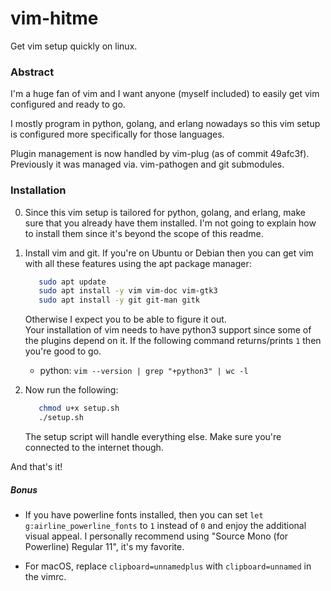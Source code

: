 # vim-hitme
Get vim setup quickly on linux.

### Abstract
I'm a huge fan of vim and I want anyone (myself included) to easily get vim
configured and ready to go.

I mostly program in python, golang, and erlang nowadays so this vim setup is
configured more specifically for those languages.

Plugin management is now handled by vim-plug (as of commit 49afc3f). Previously it was managed via. vim-pathogen and git submodules.

### Installation
0. Since this vim setup is tailored for python, golang, and erlang, make
   sure that you already have them installed. I'm not going to explain
   how to install them since it's beyond the scope of this readme.

1. Install vim and git.
   If you're on Ubuntu or Debian then you can get vim with all these features
   using the apt package manager:  
   ```bash
      sudo apt update
      sudo apt install -y vim vim-doc vim-gtk3
      sudo apt install -y git git-man gitk
   ```  
   Otherwise I expect you to be able to figure it out.  
   Your installation of vim needs to have python3 support since some of the plugins
   depend on it. If the following command returns/prints `1` then you're good to go.
     - python: `vim --version | grep "+python3" | wc -l`  

2. Now run the following:  
   ```bash
      chmod u+x setup.sh
      ./setup.sh
   ```  
   The setup script will handle everything else. Make sure you're connected
   to the internet though.

And that's it!

##### Bonus
- If you have powerline fonts installed, then you can set
  `let g:airline_powerline_fonts` to `1` instead of `0` and enjoy the
  additional visual appeal. I personally recommend using "Source Mono
  (for Powerline) Regular 11", it's my favorite.

- For macOS, replace `clipboard=unnamedplus` with `clipboard=unnamed` in the vimrc.
